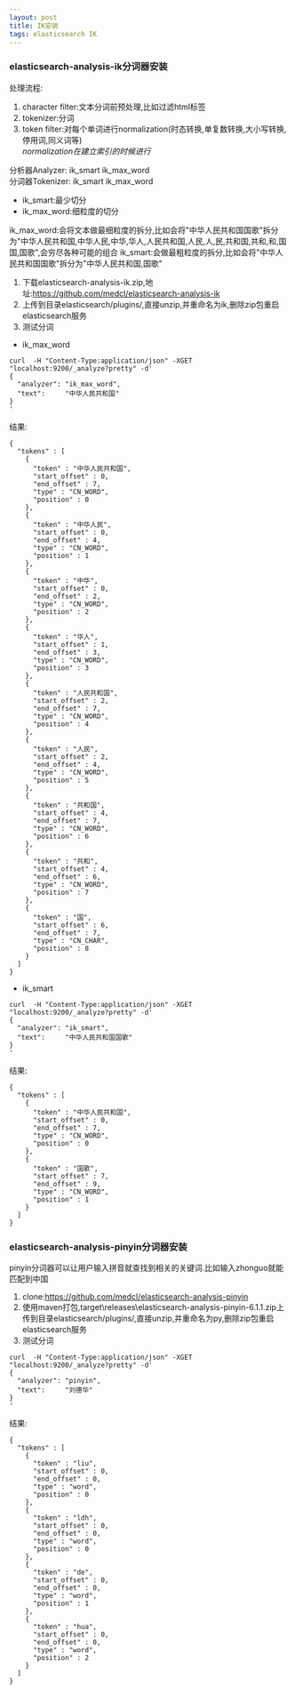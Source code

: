 ```yaml
---
layout: post
title: IK安装
tags: elasticsearch IK
---
```


### elasticsearch-analysis-ik分词器安装

处理流程:
1. character filter:文本分词前预处理,比如过滤html标签
2. tokenizer:分词
3. token filter:对每个单词进行normalization(时态转换,单复数转换,大小写转换,停用词,同义词等)  
*normalization在建立索引的时候进行*

分析器Analyzer:  ik_smart  ik_max_word   
分词器Tokenizer: ik_smart  ik_max_word  
* ik_smart:最少切分
* ik_max_word:细粒度的切分

ik_max_word:会将文本做最细粒度的拆分,比如会将"中华人民共和国国歌"拆分为"中华人民共和国,中华人民,中华,华人,人民共和国,人民,人,民,共和国,共和,和,国国,国歌",会穷尽各种可能的组合
ik_smart:会做最粗粒度的拆分,比如会将"中华人民共和国国歌"拆分为"中华人民共和国,国歌"

1. 下载elasticsearch-analysis-ik.zip,地址:https://github.com/medcl/elasticsearch-analysis-ik
2. 上传到目录elasticsearch/plugins/,直接unzip,并重命名为ik,删除zip包重启elasticsearch服务
3. 测试分词
* ik_max_word
```
curl  -H "Content-Type:application/json" -XGET "localhost:9200/_analyze?pretty" -d'
{
  "analyzer": "ik_max_word",
  "text":     "中华人民共和国"
}
'
```
结果:
```
{
  "tokens" : [
    {
      "token" : "中华人民共和国",
      "start_offset" : 0,
      "end_offset" : 7,
      "type" : "CN_WORD",
      "position" : 0
    },
    {
      "token" : "中华人民",
      "start_offset" : 0,
      "end_offset" : 4,
      "type" : "CN_WORD",
      "position" : 1
    },
    {
      "token" : "中华",
      "start_offset" : 0,
      "end_offset" : 2,
      "type" : "CN_WORD",
      "position" : 2
    },
    {
      "token" : "华人",
      "start_offset" : 1,
      "end_offset" : 3,
      "type" : "CN_WORD",
      "position" : 3
    },
    {
      "token" : "人民共和国",
      "start_offset" : 2,
      "end_offset" : 7,
      "type" : "CN_WORD",
      "position" : 4
    },
    {
      "token" : "人民",
      "start_offset" : 2,
      "end_offset" : 4,
      "type" : "CN_WORD",
      "position" : 5
    },
    {
      "token" : "共和国",
      "start_offset" : 4,
      "end_offset" : 7,
      "type" : "CN_WORD",
      "position" : 6
    },
    {
      "token" : "共和",
      "start_offset" : 4,
      "end_offset" : 6,
      "type" : "CN_WORD",
      "position" : 7
    },
    {
      "token" : "国",
      "start_offset" : 6,
      "end_offset" : 7,
      "type" : "CN_CHAR",
      "position" : 8
    }
  ]
}
```
* ik_smart
```
curl  -H "Content-Type:application/json" -XGET "localhost:9200/_analyze?pretty" -d'
{
  "analyzer": "ik_smart",
  "text":     "中华人民共和国国歌"
}
'
```
结果:
```
{
  "tokens" : [
    {
      "token" : "中华人民共和国",
      "start_offset" : 0,
      "end_offset" : 7,
      "type" : "CN_WORD",
      "position" : 0
    },
    {
      "token" : "国歌",
      "start_offset" : 7,
      "end_offset" : 9,
      "type" : "CN_WORD",
      "position" : 1
    }
  ]
}
```

### elasticsearch-analysis-pinyin分词器安装
pinyin分词器可以让用户输入拼音就查找到相关的关键词.比如输入zhonguo就能匹配到中国
1. clone:https://github.com/medcl/elasticsearch-analysis-pinyin
2. 使用maven打包,target\releases\elasticsearch-analysis-pinyin-6.1.1.zip上传到目录elasticsearch/plugins/,直接unzip,并重命名为py,删除zip包重启elasticsearch服务
3. 测试分词
```
curl  -H "Content-Type:application/json" -XGET "localhost:9200/_analyze?pretty" -d'
{
  "analyzer": "pinyin",
  "text":     "刘德华"
}
'
```
结果:
```
{
  "tokens" : [
    {
      "token" : "liu",
      "start_offset" : 0,
      "end_offset" : 0,
      "type" : "word",
      "position" : 0
    },
    {
      "token" : "ldh",
      "start_offset" : 0,
      "end_offset" : 0,
      "type" : "word",
      "position" : 0
    },
    {
      "token" : "de",
      "start_offset" : 0,
      "end_offset" : 0,
      "type" : "word",
      "position" : 1
    },
    {
      "token" : "hua",
      "start_offset" : 0,
      "end_offset" : 0,
      "type" : "word",
      "position" : 2
    }
  ]
}
```